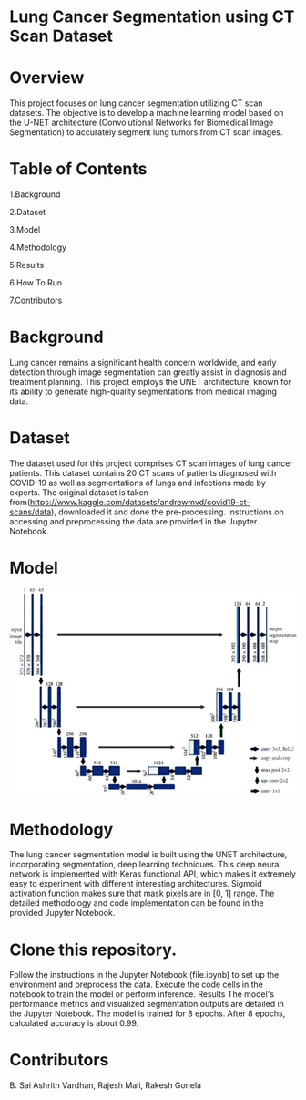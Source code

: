 # Lung Cancer Segmentation using CT Scan Dataset
# Overview
This project focuses on lung cancer segmentation utilizing CT scan datasets. The objective is to develop a machine learning model based on the U-NET architecture (Convolutional Networks for Biomedical Image Segmentation) to accurately segment lung tumors from CT scan images.

# Table of Contents
1.Background

2.Dataset

3.Model

4.Methodology

5.Results

6.How To Run

7.Contributors

# Background
Lung cancer remains a significant health concern worldwide, and early detection through image segmentation can greatly assist in diagnosis and treatment planning. This project employs the UNET architecture, known for its ability to generate high-quality segmentations from medical imaging data.

# Dataset
The dataset used for this project comprises CT scan images of lung cancer patients. This dataset contains 20 CT scans of patients diagnosed with COVID-19 as well as segmentations of lungs and infections made by experts. The original dataset is taken from(https://www.kaggle.com/datasets/andrewmvd/covid19-ct-scans/data), downloaded it and done the pre-processing. Instructions on accessing and preprocessing the data are provided in the Jupyter Notebook.

# Model
![OpenAI Logo](UNET.jpg)

# Methodology
The lung cancer segmentation model is built using the UNET architecture, incorporating segmentation, deep learning techniques. This deep neural network is implemented with Keras functional API, which makes it extremely easy to experiment with different interesting architectures. 
Sigmoid activation function makes sure that mask pixels are in [0, 1] range. The detailed methodology and code implementation can be found in the provided Jupyter Notebook.


# Clone this repository.
Follow the instructions in the Jupyter Notebook (file.ipynb) to set up the environment and preprocess the data.
Execute the code cells in the notebook to train the model or perform inference.
Results
The model's performance metrics and visualized segmentation outputs are detailed in the Jupyter Notebook. The model is trained for 8 epochs.
After 8 epochs, calculated accuracy is about 0.99.

# Contributors
B. Sai Ashrith Vardhan, Rajesh Mali, Rakesh Gonela

